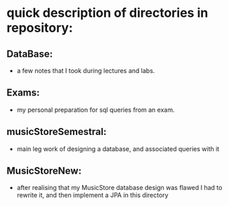 # quick description of directories in repository:

## DataBase:

- a few notes that I took during lectures and labs.

## Exams:

- my personal preparation for sql queries from an exam.

## musicStoreSemestral:

- main leg work of designing a database, and associated queries with it

## MusicStoreNew:

- after realising that my MusicStore database design was flawed I had to rewrite it, and then implement a JPA in this directory 
